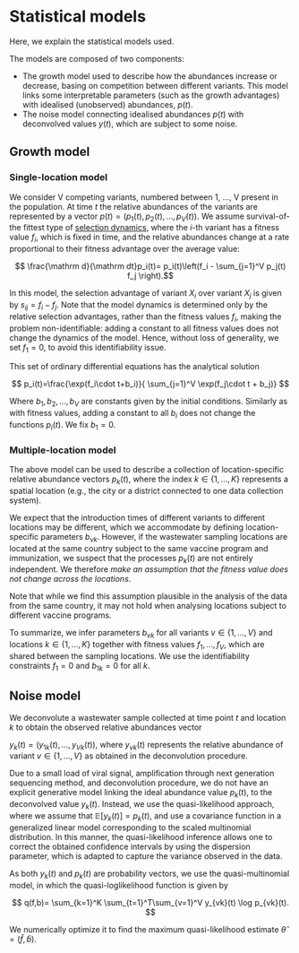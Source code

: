 # Statistical models

Here, we explain the statistical models used.

The models are composed of two components:

  - The growth model used to describe how the abundances increase or decrease, basing on competition between different variants. This model links some interpretable parameters (such as the growth advantages) with idealised (unobserved) abundances, $p(t)$.
  - The noise model connecting idealised abundances $p(t)$ with deconvolved values $y(t)$, which are subject to some noise.

## Growth model

### Single-location model

We consider V competing variants, numbered between 1, ..., V present in the population. At time $t$ the relative abundances of the variants are represented by a vector $p (t) = (p_1(t), p_2(t), ..., p_V(t))$.
We assume survival-of-the fittest type of [selection dynamics](https://en.wikipedia.org/wiki/Replicator_equation#Equation), where the $i$-th variant has a fitness value $f_i$, which is fixed in time, and the relative abundances change at a rate proportional to their fitness advantage over the average value:

$$ \frac{\mathrm d}{\mathrm dt}p_i(t)= p_i(t)\left(f_i - \sum_{j=1}^V p_j(t) f_j \right).$$

In this model, the selection advantage of variant $X_i$ over variant $X_j$ is given by $s_{ij}=f_i-f_j$.
Note that the model dynamics is determined only by the relative selection advantages, rather than the fitness values $f_i$, making the problem non-identifiable: adding a constant to all fitness values does not change the dynamics of the model.
Hence, without loss of generality, we set $f_1=0$, to avoid this identifiability issue.

This set of ordinary differential equations has the analytical solution 

$$ p_i(t)=\frac{\exp(f_i\cdot t+b_i)}{ \sum_{j=1}^V \exp(f_j\cdot t + b_j)} $$

Where $b_1, b_2, ..., b_V$ are constants given by the initial conditions. Similarly as with fitness values, adding a constant to all $b_i$ does not change the functions $p_i(t)$. We fix $b_1 = 0$.

### Multiple-location model

The above model can be used to describe a collection of location-specific relative abundance vectors $p_k(t)$, where the index $k\in \{1,..., K\}$ represents a spatial location (e.g., the city or a district connected to one data collection system).

We expect that the introduction times of different variants to different locations may be different, which we accommodate by defining location-specific parameters $b_{vk}$. However, if the wastewater sampling locations are located at the same country subject to the same vaccine program and immunization, we suspect that the processes $p_k(t)$ are not entirely independent.
We therefore *make an assumption that the fitness value does not change across the locations*.

Note that while we find this assumption plausible in the analysis of the data from the same country, it may not hold when analysing locations subject to different vaccine programs.

To summarize, we infer parameters $b_{vk}$ for all variants $v\in \{1, ..., V\}$ and locations $k\in \{1,..., K\}$  together with fitness values $f_1, ..., f_V$, which are shared between the sampling locations.
We use the identifiability constraints $f_1 = 0$ and $b_{1k} = 0$ for all $k$.

## Noise model

We deconvolute a wastewater sample collected at time point $t$ and location $k$ to obtain the observed relative abundances vector

$y_k(t) =(y_{1k}(t), ..., y_{Vk}(t))$, where $y_{vk}(t)$ represents the relative abundance of variant $v\in \{1, ..., V\}$ as obtained in the deconvolution procedure.

Due to a small load of viral signal, amplification through next generation sequencing method, and deconvolution procedure, we do not have an explicit generative model linking the ideal abundance value $p_k(t)$, to the deconvolved value $y_k(t)$.
Instead, we use the quasi-likelihood approach, where we assume that $\mathbb E[y_k(t)] = p_k(t),$
and use a covariance function in a generalized linear model corresponding to the scaled multinomial distribution.
In this manner, the quasi-likelihood inference allows one to correct the obtained confidence intervals by using the dispersion parameter, which is adapted to capture the variance observed in the data.

As both $y_k(t)$ and $p_k(t)$ are probability vectors, we use the quasi-multinomial model, in which the quasi-loglikelihood function is given by

$$ q(f,b)= \sum_{k=1}^K \sum_{t=1}^T\sum_{v=1}^V y_{vk}(t) \log p_{vk}(t). $$ 

We numerically optimize it to find the maximum quasi-likelihood estimate $\hat \theta = (\hat f, \hat b)$.
